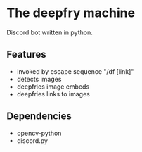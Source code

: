 # The deepfry machine

Discord bot written in python.

## Features

- invoked by escape sequence "/df [link]"
- detects images
- deepfries image embeds
- deepfries links to images

## Dependencies
- opencv-python
- discord.py
